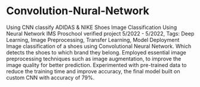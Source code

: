 # Convolution-Nural-Network
Using CNN classify ADIDAS &amp; NIKE Shoes
Image Classification Using Neural Network
IMS Proschool verified project
5/2022 - 5/2022,
Tags: Deep Learning, Image Preprocessing, Transfer Learning, Model Deployment
Image classification of a shoes using Convolutional Neural Network. Which detects the shoes to
which brand they belong.
Employed essential image preprocessing techniques such as image augmentation, to improve the
image quality for better prediction.
Experimented with pre-trained data to reduce the training time and improve accuracy, the final
model built on custom CNN with accuracy of 79%.
